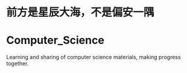 # 前方是星辰大海，不是偏安一隅
# Computer_Science
Learning and sharing of computer science materials, making progress together.
